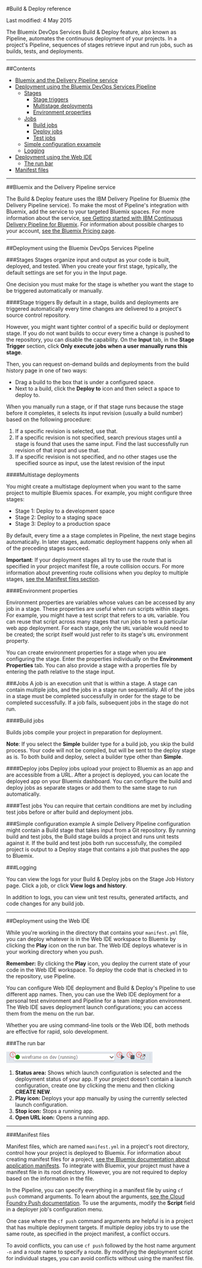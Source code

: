 #Build & Deploy reference

Last modified: 4 May 2015

The Bluemix DevOps Services Build & Deploy feature, also known as Pipeline, automates the continuous deployment of your projects. In a project's Pipeline, sequences of stages retrieve input and run jobs, such as builds, tests, and deployments.

---
##Contents
* [Bluemix and the Delivery Pipeline service](#service)
* [Deployment using the Bluemix DevOps Services Pipeline](#auto)
  * [Stages](#key)
    * [Stage triggers](#pipeline_automatic)
    * [Multistage deployments](#multi)
    * [Environment properties](#env_props)
  * [Jobs](#jobs)
    * [Build jobs](#builds)
    * [Deploy jobs](#deploys)
    * [Test jobs](#tests)
  * [Simple configuration exxample](#example)
  * [Logging](#logs)
* [Deployment using the Web IDE](#manual)
  * [The run bar](#runbar)
* [Manifest files](#manifests)

---

<a name="service"></a>
##Bluemix and the Delivery Pipeline service

The Build & Deploy feature uses the IBM Delivery Pipeline for Bluemix (the Delivery Pipeline service). To make the most of Pipeline's integration with Bluemix, add the service to your targeted Bluemix spaces. For more information about the service, [see Getting started with IBM Continuous Delivery Pipeline for Bluemix][2]. For information about possible charges to your account, [see the Bluemix Pricing page][4].

---

<a name="auto"></a>
##Deployment using the Bluemix DevOps Services Pipeline


<a name="key"></a>

###Stages
Stages organize input and output as your code is built, deployed, and tested. When you create your first stage, typically, the default settings are set for you in the Input page. 

One decision you must make for the stage is whether you want the stage to be triggered automatically or manually.

<a name="pipeline_automatic"></a>
####Stage triggers
By default in a stage, builds and deployments are triggered automatically every time changes are delivered to a project's source control repository. 

However, you might want tighter control of a specific build or deployment stage. If you do not want builds to occur every time a change is pushed to the repository, you can disable the capability. On the **Input** tab, in the **Stage Trigger** section, click **Only execute jobs when a user manually runs this stage**. 

Then, you can request on-demand builds and deployments from the build history page in one of two ways:
* Drag a build to the box that is under a configured space.
* Next to a build, click the **Deploy to** icon and then select a space to deploy to.

When you manually run a stage, or if that stage runs because the stage before it completes, it selects its input revision (usually a build number) based on the following procedure:

1. If a specific revision is selected, use that. 
2. If a specific revision is not specified, search previous stages until a stage is found that uses the same input. Find the last successfully run revision of that input and use that.
3. If a specific revision is not specified, and no other stages use the specified source as input, use the latest revision of the input


<a name="multi"></a>
####Multistage deployments

You might create a multistage deployment when you want to the same project to multiple Bluemix spaces. For example, you might configure three stages: 
* Stage 1: Deploy to a development space
* Stage 2: Deploy to a staging space
* Stage 3: Deploy to a production space

By default, every time a a stage completes in Pipeline, the next stage begins automatically. In later stages, automatic deployment happens only when all of the preceding stages succeed. 

**Important**: If your deployment stages all try to use the route that is specified in your project manifest file, a route collision occurs. For more information about preventing route collisions when you deploy to multiple stages, [see the Manifest files section][6].

<a name="env_props"></a>
####Environment properties

Environment properties are variables whose values can be accessed by any job in a stage. These properties are useful when run scripts within stages. For example, you might have a test script that refers to a `URL` variable. You can reuse that script across many stages that run jobs to test a particular web app deployment. For each stage, only the `URL` variable would need to be created; the script itself would just refer to its stage's `URL` environment property. 

You can create environment properties for a stage when you are configuring the stage. Enter the properties individually on the **Environment Properties** tab. You can also provide a stage with a properties file by entering the path relative to the stage input. 

<a name="jobs"></a>
###Jobs
A job is an execution unit that is within a stage. A stage can contain multiple jobs, and the jobs in a stage run sequentially. All of the jobs in a stage must be completed successfully in order for the stage to be completed successfully. If a job fails, subsequent jobs in the stage do not run.

<a name="builds"></a>
####Build jobs

Builds jobs compile your project in preparation for deployment. 

**Note**: If you select the **Simple** builder type for a build job, you skip the build process. Your code will not be compiled, but will be sent to the deploy stage as is. To both build and deploy, select a builder type other than **Simple**. 

<a name="deploys"></a>
####Deploy jobs
Deploy jobs upload your project to Bluemix as an app and are accessible from a URL. After a project is deployed, you can locate the deployed app on your Bluemix dashboard. You can configure the build and deploy jobs as separate stages or add them to the same stage to run automatically.

<a name="tests"></a>
####Test jobs
You can require that certain conditions are met by including test jobs before or after build and deployment jobs.

<a name="example"></a>
###Simple configuration example
A simple Delivery Pipeline configuration might contain a Build stage that takes input from a Git repository.  By running build and test jobs, the Build stage builds a project and runs unit tests against it. If the build and test jobs both run successfully, the compiled project is output to a Deploy stage that contains a job that pushes the app to Bluemix.




<a name="logs"></a>
###Logging

You can view the logs for your Build & Deploy jobs on the Stage Job History page. Click a job, or click **View logs and history**.

In addition to logs, you can view unit test results, generated artifacts, and code changes for any build job.




---
<a name="manual"></a>
##Deployment using the Web IDE

While you're working in the directory that contains your `manifest.yml` file, you can deploy whatever is in the Web IDE workspace to Bluemix by clicking the **Play** icon on the run bar.  The Web IDE deploys whatever is in your working directory when you push.

**Remember:** By clicking the **Play** icon, you deploy the current state of your code in the Web IDE workspace. To deploy the code that is checked in to the repository, use Pipeline.

You can configure Web IDE deployment and Build & Deploy's Pipeline to use different app names. Then, you can use the Web IDE deployment for a personal test environment and Pipeline for a team integration environment. The Web IDE saves deployment launch configurations; you can access them from the menu on the run bar. 

Whether you are using command-line tools or the Web IDE, both methods are effective for rapid, solo development. 


<a name="runbar"></a>
###The run bar

![Annotated Run Bar screenshot][7]

1. **Status area:** Shows which launch configuration is selected and the deployment status of your app. If your project doesn't contain a launch configuration, create one by clicking the menu and then clicking **CREATE NEW**.
2. **Play icon:** Deploys your app manually by using the currently selected launch configuration.
3. **Stop icon:** Stops a running app. 
4. **Open URL icon:** Opens a running app. 

---

<a name="manifests"></a>
###Manifest files

Manifest files, which are named `manifest.yml` in a project's root directory, control how your project is deployed to Bluemix. For information about creating manifest files for a project, [see the Bluemix documentation about application manifests][1]. To integrate with Bluemix, your project must have a manifest file in its root directory. However, you are not required to deploy based on the information in the file. 

In the Pipeline, you can specify everything in a manifest file by using `cf push` command arguments. To learn about the arguments, [see the Cloud Foundry Push documentation][3]. To use the arguments, modify the **Script** field in a deployer job's configuration menu.

One case where the `cf push` command arguments are helpful is in a project that has multiple deployment targets. If multiple deploy jobs try to use the same route, as specified in the project manifest, a conflict occurs. 

To avoid conflicts, you can use `cf push` followed by the host name argument `-n` and a route name to specify a route. By modifying the deployment script for individual stages, you can avoid conflicts without using the manifest file.

 
[1]: https://www.ng.bluemix.net/docs/#manageapps/index-gentopic2.html#appmanifest
[2]: https://www.ng.bluemix.net/docs/#services/DeliveryPipeline/index.html#getstartwithCD
[3]: http://docs.cloudfoundry.org/devguide/installcf/whats-new-v6.html#push
[4]: https://console.ng.bluemix.net/?ace_base=true/#/pricing/cloudOEPaneId=pricing
[5]: ./images/open_logs.png
[6]: #manifests
[7]: ./images/runbar-annotated.png

